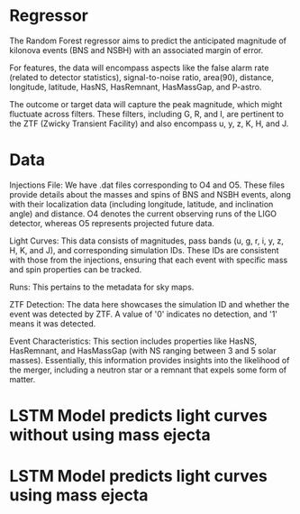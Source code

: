 # Regressor

The Random Forest regressor aims to predict the anticipated magnitude of kilonova events (BNS and NSBH) with an associated margin of error.

For features, the data will encompass aspects like the false alarm rate (related to detector statistics), signal-to-noise ratio, area(90), distance, longitude, latitude, HasNS, HasRemnant, HasMassGap, and P-astro.

The outcome or target data will capture the peak magnitude, which might fluctuate across filters. These filters, including G, R, and I, are pertinent to the ZTF (Zwicky Transient Facility) and also encompass u, y, z, K, H, and J.

# Data

Injections File: We have .dat files corresponding to O4 and O5. These files provide details about the masses and spins of BNS and NSBH events, along with their localization data (including longitude, latitude, and inclination angle) and distance. O4 denotes the current observing runs of the LIGO detector, whereas O5 represents projected future data.

Light Curves: This data consists of magnitudes, pass bands (u, g, r, i, y, z, H, K, and J), and corresponding simulation IDs. These IDs are consistent with those from the injections, ensuring that each event with specific mass and spin properties can be tracked.

Runs: This pertains to the metadata for sky maps.

ZTF Detection: The data here showcases the simulation ID and whether the event was detected by ZTF. A value of '0' indicates no detection, and '1' means it was detected.

Event Characteristics: This section includes properties like HasNS, HasRemnant, and HasMassGap (with NS ranging between 3 and 5 solar masses). Essentially, this information provides insights into the likelihood of the merger, including a neutron star or a remnant that expels some form of matter.

# LSTM Model predicts light curves without using mass ejecta

# LSTM Model predicts light curves using mass ejecta
